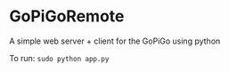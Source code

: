 # GoPiGoRemote
A simple web server + client for the GoPiGo using python

To run: `sudo python app.py`

